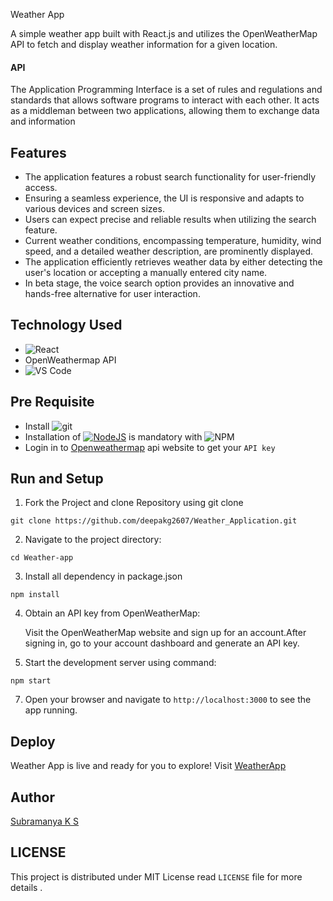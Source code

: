 Weather App


A simple weather app built with React.js and utilizes the OpenWeatherMap API to fetch and display weather information for a given location.

#### API

The Application Programming Interface is a set of rules and regulations and standards that allows software programs to interact with each other. It acts as a middleman between two applications, allowing them to exchange data and information


## Features

- The application features a robust search functionality for user-friendly access.
- Ensuring a seamless experience, the UI is responsive and adapts to various devices and screen sizes.
- Users can expect precise and reliable results when utilizing the search feature.
- Current weather conditions, encompassing temperature, humidity, wind speed, and a detailed weather description, are prominently displayed.
- The application efficiently retrieves weather data by either detecting the user's location or accepting a manually entered city name.
- In beta stage, the voice search option provides an innovative and hands-free alternative for user interaction.

## Technology Used

* ![React](https://img.shields.io/badge/react-%2320232a.svg?style=for-the-badge&logo=react&logoColor=%2361DAFB)
* OpenWeathermap API
* ![VS Code](https://img.shields.io/badge/Visual_Studio_Code-0078D4?style=for-the-badge&logo=visual%20studio%20code&logoColor=white)



## Pre Requisite
* Install ![git](https://img.shields.io/badge/GIT-E44C30?style=for-the-badge&logo=git&logoColor=white)
* Installation of [![NodeJS](https://img.shields.io/badge/node.js-6DA55F?style=for-the-badge&logo=node.js&logoColor=white)](https://nodejs.org/en/) is mandatory with ![NPM](https://img.shields.io/badge/NPM-%23000000.svg?style=for-the-badge&logo=npm&logoColor=white)
* Login in to [Openweathermap](https://openweathermap.org/api) api website to get your `API key`


## Run and Setup

1. Fork the Project and clone Repository using git clone

```
git clone https://github.com/deepakg2607/Weather_Application.git
```
2. Navigate to the project directory:

```
cd Weather-app
```
3.  Install all dependency in package.json

```
npm install
```
4.  Obtain an API key from OpenWeatherMap:

      Visit the OpenWeatherMap website and sign up for an account.After signing in, go to your account dashboard and generate an API key.


5.  Start the development server using command:

```
npm start
```

7. Open your browser and navigate to `http://localhost:3000` to see the app running.


## Deploy

Weather App is live and ready for you to explore! Visit [WeatherApp](https://weather-application00.netlify.app/)


## Author

[Subramanya K S](https://github.com/deepakg2607)

<!--Licence-->
## LICENSE

This project is distributed under MIT License read `LICENSE` file for more details .


